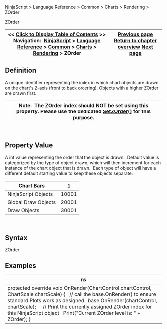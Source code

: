 ﻿
NinjaScript > Language Reference > Common > Charts > Rendering > ZOrder

ZOrder

| << [Click to Display Table of Contents](chart_zorder.md) >> **Navigation:**     [NinjaScript](ninjascript.md) > [Language Reference](language_reference_wip.md) > [Common](common.md) > [Charts](chart.md) > [Rendering](rendering.md) > ZOrder | [Previous page](setzorder.md) [Return to chapter overview](rendering.md) [Next page](formatpricemarker.md) |
| --- | --- |
## Definition
A unique identifier representing the index in which chart objects are drawn on the chart's Z-axis (front to back ordering). Objects with a higher ZOrder are drawn first.  
 

| Note:  The ZOrder index should NOT be set using this property. Please use the dedicated [SetZOrder()](setzorder.md) for this purpose. |
| --- |
 
## Property Value
A int value representing the order that the object is drawn.  Default value is categorized by the type of object drawn, which will then increment for each instance of the chart object that is drawn.  Each type of object will have a different default starting value to keep these objects separate:
 

| Chart Bars | 1 |
| --- | --- |
| NinjaScript Objects | 10001 |
| Global Draw Objects | 20001 |
| Draw Objects | 30001 |
 
## Syntax
ZOrder
 
## Examples

| ns |
| --- |
| protected override void OnRender(ChartControl chartControl, ChartScale chartScale) {    // call the base.OnRender() to ensure standard Plots work as designed    base.OnRender(chartControl, chartScale);      // Print the currently assigned ZOrder index for this NinjaScript object    Print("Current ZOrder level is: " + ZOrder); } |
